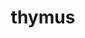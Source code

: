 ---
title: thymus
release_version: v1.0
hra_release_version:
  - v1.0
  - v1.1
  - v1.2
type: asct-b
description: '[Anatomical Structures, Cell Types, plus Biomarkers (ASCT+B) tables](https://hubmapconsortium.github.io/ccf/pages/ccf-anatomical-structures.html) aim to capture the nested *part_of* structure of anatomical human body parts, the typology of cells, and biomarkers used to identify cell types. The tables are authored and reviewed by an international team of experts.'
creators:
  - 0000-0002-4331-2202
  - 0000-0002-3882-457X
  - 0000-0003-4379-8967
project_leads:
  - 0000-0002-3321-6137
creation_date: 2021-03-12T00:00:00
license: CC BY 4.0
publisher:  HuBMAP 
funder:  National Institutes of Health 
award_number:  OT2OD026671 
hubmap_id:  HBM934.JMVN.957 
datatable: ASCT-B_VH_Thymus.csv
doi: https://doi.org/10.48539/hbm934.jmvn.957
---